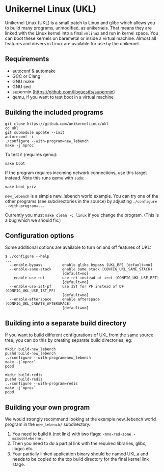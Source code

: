 # Unikernel Linux (UKL)

Unikernel Linux (UKL) is a small patch to Linux and glibc which allows
you to build many programs, unmodified, as unikernels.  That means
they are linked with the Linux kernel into a final `vmlinuz` and run
in kernel space.  You can boot these kernels on baremetal or inside a
virtual machine.  Almost all features and drivers in Linux are
available for use by the unikernel.

## Requirements

* autoconf & automake
* GCC or Clang
* GNU make
* GNU sed
* supermin (https://github.com/libguestfs/supermin)
* qemu, if you want to test boot in a virtual machine

## Building the included programs

```
git clone https://github.com/unikernelLinux/ukl
cd ukl
git submodule update --init
autoreconf -i
./configure --with-program=new_lebench
make -j`nproc`
```

To test it (requires qemu):

```
make boot
```

If the program requires incoming network connections, use this target
instead.  Note this runs qemu with `sudo`:

```
make boot-priv
```

`new_lebench` is a simple new_lebench world example.  You can try one of the other
programs (see subdirectories in the source) by adjusting
`./configure --with-program=...`

Currently you must `make clean -C linux` if you change the program.
(This is a bug which we should fix.)

## Configuration options

Some additional options are available to turn on and off features of
UKL:

```
$ ./configure --help
...
  --enable-bypass         enable glibc bypass (UKL_BP) [default=no]
  --enable-same-stack     enable same stack (CONFIG_UKL_SAME_STACK)
                          [default=no]
  --enable-use-ret        use ret instead of iret (CONFIG_UKL_USE_RET)
                          [default=no]
  --enable-use-ist-pf     use IST for PF instead of DF (CONFIG_UKL_USE_IST_PF)
                          [default=no]
  --enable-afterspace     enable afterspace (CONFIG_UKL_CREATE_AFTERSPACE)
                          [default=no]
```

## Building into a separate build directory

If you want to build different configurations of UKL from the same
source tree, you can do this by creating separate build directories,
eg:

```
mkdir build-new_lebench
pushd build-new_lebench
../configure --with-program=new_lebench
make -j`nproc`
popd

mkdir build-redis
pushd build-redis
../configure --with-program=redis
make -j`nproc`
popd
```

## Building your own program

We would strongly recommend looking at the example new_lebench world program
in the `new_lebench/` subdirectory.

1. You need to build it (not link) with two flags: `-mno-red-zone -mcmodel=kernel`
2. Then you need to do a partial link with the required libraries, glibc, libgcc etc.
3. Your partially linked application binary should be named UKL.a and needs to be copied to the top build directory for the final kernel link stage.

